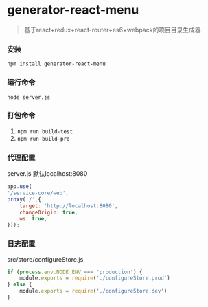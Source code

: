 # generator-react-menu
> 基于react+redux+react-router+es6+webpack的项目目录生成器

### 安装
`npm install generator-react-menu`

### 运行命令
`node server.js`
	
### 打包命令
1. `npm run build-test`
2. `npm run build-pro`

### 代理配置
server.js 默认localhost:8080

```javascript
app.use(
'/service-core/web',
proxy('/',{
    target: 'http://localhost:8080',
    changeOrigin: true,
    ws: true,
}));
```

### 日志配置
src/store/configureStore.js

```javascript
if (process.env.NODE_ENV === 'production') {
	module.exports = require('./configureStore.prod')
} else {
    module.exports = require('./configureStore.dev')
}
```



